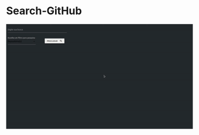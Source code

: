# Search-GitHub

<div align='center'>
    <img src='./assets/img/github-search.gif' alt='pesquisa por usuarios,repositórios e organizações' title='GitHub Search'>
</div>